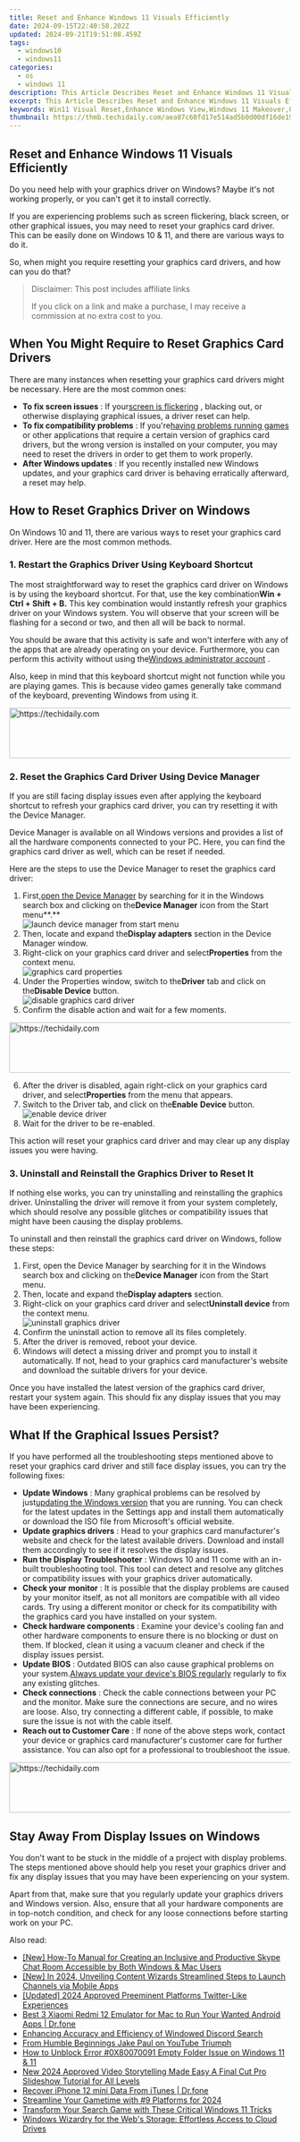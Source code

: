 ```yaml
---
title: Reset and Enhance Windows 11 Visuals Efficiently
date: 2024-09-15T22:40:58.202Z
updated: 2024-09-21T19:51:08.459Z
tags:
  - windows10
  - windows11
categories:
  - os
  - windows 11
description: This Article Describes Reset and Enhance Windows 11 Visuals Efficiently
excerpt: This Article Describes Reset and Enhance Windows 11 Visuals Efficiently
keywords: Win11 Visual Reset,Enhance Windows View,Windows 11 Makeover,Optimize Win11 Graphics,Boost Win11 Display,Revamp Win11 Screens,Efficient Win11 Image
thumbnail: https://thmb.techidaily.com/aea87c60fd17e514ad5b0d00df16de19060de16b7b31b6165884880013291d16.jpg
---
```


## Reset and Enhance Windows 11 Visuals Efficiently

 Do you need help with your graphics driver on Windows? Maybe it's not working properly, or you can't get it to install correctly.

 If you are experiencing problems such as screen flickering, black screen, or other graphical issues, you may need to reset your graphics card driver. This can be easily done on Windows 10 & 11, and there are various ways to do it.

 So, when might you require resetting your graphics card drivers, and how can you do that?

>  Disclaimer: This post includes affiliate links
>
>  If you click on a link and make a purchase, I may receive a commission at no extra cost to you.
>

## When You Might Require to Reset Graphics Card Drivers

 There are many instances when resetting your graphics card drivers might be necessary. Here are the most common ones:

* **To fix screen issues** : If your[screen is flickering](https://www.makeuseof.com/tag/fix-windows-10-screen-flashing-problem/) , blacking out, or otherwise displaying graphical issues, a driver reset can help.
* **To fix compatibility problems** : If you're[having problems running games](https://www.makeuseof.com/tag/5-common-pc-gaming-problems-and-how-to-fix-them/) or other applications that require a certain version of graphics card drivers, but the wrong version is installed on your computer, you may need to reset the drivers in order to get them to work properly.
* **After Windows updates** : If you recently installed new Windows updates, and your graphics card driver is behaving erratically afterward, a reset may help.

## How to Reset Graphics Driver on Windows

 On Windows 10 and 11, there are various ways to reset your graphics card driver. Here are the most common methods.

### 1\. Restart the Graphics Driver Using Keyboard Shortcut

 The most straightforward way to reset the graphics card driver on Windows is by using the keyboard shortcut. For that, use the key combination**Win + Ctrl + Shift + B.** This key combination would instantly refresh your graphics driver on your Windows system. You will observe that your screen will be flashing for a second or two, and then all will be back to normal.

 You should be aware that this activity is safe and won't interfere with any of the apps that are already operating on your device. Furthermore, you can perform this activity without using the[Windows administrator account](https://www.makeuseof.com/tag/windows-administrator-account-everything-need-know/) .

 Also, keep in mind that this keyboard shortcut might not function while you are playing games. This is because video games generally take command of the keyboard, preventing Windows from using it.

<!-- affiliate ads begin -->
<a href="https://appsumo.8odi.net/c/5597632/2037338/7443" target="_top" id="2037338">
  <img src="//a.impactradius-go.com/display-ad/7443-2037338" border="0" alt="https://techidaily.com" width="728" height="90"/>
</a>
<img height="0" width="0" src="https://appsumo.8odi.net/i/5597632/2037338/7443" style="position:absolute;visibility:hidden;" border="0" />
<!-- affiliate ads end -->

### 2\. Reset the Graphics Card Driver Using Device Manager

 If you are still facing display issues even after applying the keyboard shortcut to refresh your graphics card driver, you can try resetting it with the Device Manager.

 Device Manager is available on all Windows versions and provides a list of all the hardware components connected to your PC. Here, you can find the graphics card driver as well, which can be reset if needed.

 Here are the steps to use the Device Manager to reset the graphics card driver:

1. First,[open the Device Manager](https://www.makeuseof.com/windows-open-device-manager/) by searching for it in the Windows search box and clicking on the**Device Manager** icon from the Start menu**.**  
![launch device manager from start menu](https://static1.makeuseofimages.com/wordpress/wp-content/uploads/2023/01/launch-device-manager-1.jpg)
2. Then, locate and expand the**Display adapters** section in the Device Manager window.
3. Right-click on your graphics card driver and select**Properties** from the context menu.  
![graphics card properties](https://static1.makeuseofimages.com/wordpress/wp-content/uploads/2023/01/graphics-card-properties.jpg)
4. Under the Properties window, switch to the**Driver** tab and click on the**Disable Device** button.  
![disable graphics card driver](https://static1.makeuseofimages.com/wordpress/wp-content/uploads/2023/01/disable-graphics-card-driver-2.jpg)
5. Confirm the disable action and wait for a few moments.

<!-- affiliate ads begin -->
<a href="https://appsumo.8odi.net/c/5597632/2144299/7443" target="_top" id="2144299">
  <img src="//a.impactradius-go.com/display-ad/7443-2144299" border="0" alt="https://techidaily.com" width="728" height="90"/>
</a>
<img height="0" width="0" src="https://appsumo.8odi.net/i/5597632/2144299/7443" style="position:absolute;visibility:hidden;" border="0" />
<!-- affiliate ads end -->

6. After the driver is disabled, again right-click on your graphics card driver, and select**Properties** from the menu that appears.
7. Switch to the Driver tab, and click on the**Enable** **Device** button.  
![enable device driver](https://static1.makeuseofimages.com/wordpress/wp-content/uploads/2023/01/enable-device-driver-1.jpg)
8. Wait for the driver to be re-enabled.

 This action will reset your graphics card driver and may clear up any display issues you were having.

### 3\. Uninstall and Reinstall the Graphics Driver to Reset It

 If nothing else works, you can try uninstalling and reinstalling the graphics driver. Uninstalling the driver will remove it from your system completely, which should resolve any possible glitches or compatibility issues that might have been causing the display problems.

 To uninstall and then reinstall the graphics card driver on Windows, follow these steps:

1. First, open the Device Manager by searching for it in the Windows search box and clicking on the**Device Manager** icon from the Start menu.
2. Then, locate and expand the**Display adapters** section.
3. Right-click on your graphics card driver and select**Uninstall device** from the context menu.  
![uninstall graphics driver](https://static1.makeuseofimages.com/wordpress/wp-content/uploads/2023/01/uninstall-graphics-driver.jpg)
4. Confirm the uninstall action to remove all its files completely.
5. After the driver is removed, reboot your device.
6. Windows will detect a missing driver and prompt you to install it automatically. If not, head to your graphics card manufacturer's website and download the suitable drivers for your device.

 Once you have installed the latest version of the graphics card driver, restart your system again. This should fix any display issues that you may have been experiencing.

## What If the Graphical Issues Persist?

 If you have performed all the troubleshooting steps mentioned above to reset your graphics card driver and still face display issues, you can try the following fixes:

* **Update Windows** : Many graphical problems can be resolved by just[updating the Windows version](https://www.makeuseof.com/windows-11-install-updates/) that you are running. You can check for the latest updates in the Settings app and install them automatically or download the ISO file from Microsoft's official website.
* **Update graphics drivers** : Head to your graphics card manufacturer's website and check for the latest available drivers. Download and install them accordingly to see if it resolves the display issues.
* **Run the Display Troubleshooter** : Windows 10 and 11 come with an in-built troubleshooting tool. This tool can detect and resolve any glitches or compatibility issues with your graphics driver automatically.
* **Check your monitor** : It is possible that the display problems are caused by your monitor itself, as not all monitors are compatible with all video cards. Try using a different monitor or check for its compatibility with the graphics card you have installed on your system.
* **Check hardware components** : Examine your device's cooling fan and other hardware components to ensure there is no blocking or dust on them. If blocked, clean it using a vacuum cleaner and check if the display issues persist.
* **Update BIOS** : Outdated BIOS can also cause graphical problems on your system.[Always update your device's BIOS regularly](https://www.makeuseof.com/reasons-why-you-should-update-pc-bios/) regularly to fix any existing glitches.
* **Check connections** : Check the cable connections between your PC and the monitor. Make sure the connections are secure, and no wires are loose. Also, try connecting a different cable, if possible, to make sure the issue is not with the cable itself.
* **Reach out to Customer Care** : If none of the above steps work, contact your device or graphics card manufacturer's customer care for further assistance. You can also opt for a professional to troubleshoot the issue.

<!-- affiliate ads begin -->
<a href="https://jalbum-affiliate-program.sjv.io/c/5597632/1584040/17916" target="_top" id="1584040">
  <img src="//a.impactradius-go.com/display-ad/17916-1584040" border="0" alt="https://techidaily.com" width="728" height="90"/>
</a>
<img height="0" width="0" src="https://jalbum-affiliate-program.sjv.io/i/5597632/1584040/17916" style="position:absolute;visibility:hidden;" border="0" />
<!-- affiliate ads end -->

## Stay Away From Display Issues on Windows

 You don't want to be stuck in the middle of a project with display problems. The steps mentioned above should help you reset your graphics driver and fix any display issues that you may have been experiencing on your system.

 Apart from that, make sure that you regularly update your graphics drivers and Windows version. Also, ensure that all your hardware components are in top-notch condition, and check for any loose connections before starting work on your PC.

<ins class="adsbygoogle"
     style="display:block"
     data-ad-format="autorelaxed"
     data-ad-client="ca-pub-7571918770474297"
     data-ad-slot="1223367746"></ins>

<ins class="adsbygoogle"
     style="display:block"
     data-ad-client="ca-pub-7571918770474297"
     data-ad-slot="8358498916"
     data-ad-format="auto"
     data-full-width-responsive="true"></ins>

<span class="atpl-alsoreadstyle">Also read:</span>
<div><ul>
<li><a href="https://remote-screen-capture.techidaily.com/new-how-to-manual-for-creating-an-inclusive-and-productive-skype-chat-room-accessible-by-both-windows-and-mac-users/"><u>[New] How-To Manual for Creating an Inclusive and Productive Skype Chat Room Accessible by Both Windows & Mac Users</u></a></li>
<li><a href="https://youtube-blog.techidaily.com/n-2024-unveiling-content-wizards-streamlined-steps-to-launch-channels-via-mobile-apps/"><u>[New] In 2024, Unveiling Content Wizards Streamlined Steps to Launch Channels via Mobile Apps</u></a></li>
<li><a href="https://twitter-videos.techidaily.com/updated-2024-approved-preeminent-platforms-twitter-like-experiences/"><u>[Updated] 2024 Approved Preeminent Platforms Twitter-Like Experiences</u></a></li>
<li><a href="https://screen-mirror.techidaily.com/best-3-xiaomi-redmi-12-emulator-for-mac-to-run-your-wanted-android-apps-drfone-by-drfone-android/"><u>Best 3 Xiaomi Redmi 12 Emulator for Mac to Run Your Wanted Android Apps | Dr.fone</u></a></li>
<li><a href="https://win11.techidaily.com/enhancing-accuracy-and-efficiency-of-windowed-discord-search/"><u>Enhancing Accuracy and Efficiency of Windowed Discord Search</u></a></li>
<li><a href="https://youtube-video-recordings.techidaily.com/from-humble-beginnings-jake-paul-on-youtube-triumph/"><u>From Humble Beginnings Jake Paul on YouTube Triumph</u></a></li>
<li><a href="https://win11.techidaily.com/how-to-unblock-error-0x80070091-empty-folder-issue-on-windows-11-and-11/"><u>How to Unblock Error #0X80070091 Empty Folder Issue on Windows 11 & 11</u></a></li>
<li><a href="https://video-creation-software.techidaily.com/new-2024-approved-video-storytelling-made-easy-a-final-cut-pro-slideshow-tutorial-for-all-levels/"><u>New 2024 Approved Video Storytelling Made Easy A Final Cut Pro Slideshow Tutorial for All Levels</u></a></li>
<li><a href="https://review-topics.techidaily.com/recover-iphone-12-mini-data-from-itunes-drfone-by-drfone-ios-data-recovery-ios-data-recovery/"><u>Recover iPhone 12 mini Data From iTunes | Dr.fone</u></a></li>
<li><a href="https://some-skills.techidaily.com/streamline-your-gametime-with-9-platforms-for-2024/"><u>Streamline Your Gametime with #9 Platforms for 2024</u></a></li>
<li><a href="https://win11.techidaily.com/transform-your-search-game-with-these-critical-windows-11-tricks/"><u>Transform Your Search Game with These Critical Windows 11 Tricks</u></a></li>
<li><a href="https://win11.techidaily.com/windows-wizardry-for-the-webs-storage-effortless-access-to-cloud-drives/"><u>Windows Wizardry for the Web's Storage: Effortless Access to Cloud Drives</u></a></li>
</ul></div>

